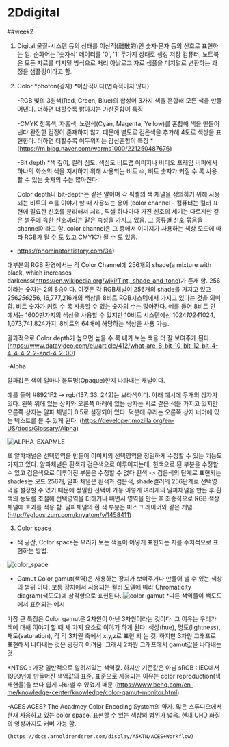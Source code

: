 # 2Ddigital

##week2

1. Digital
  물질-시스템 등의 상태를 이산적(離散的)인 숫자·문자 등의 신호로 표현하는 일. 순화어는 `숫자식'
  데이터를 '0', '1' 두가지 상태로 생성 저장
  컴퓨터, 노트북은 모든 자료를 디지털 방식으로 처리
  아날로그 자료 샘플을 디지털로 변환하는 과정을 샘플링이라고 함.
  
2. Color
  *photon(광자)
  *이산적이다(연속적이지 않다)
  
  
   -RGB
  빛의 3원색(Red, Green, Blue)의 합성어
  3가지 색을 혼합해 모든 색을 만들어낸다.
  더하면 더할수록 밝아지는 가산혼합이 특징
  
   -CMYK
  청록색, 자홍색, 노란색(Cyan, Magenta, Yellow)를 혼합해 색을 만들어낸다
  완전한 검정이 존재하지 않기 때문에 별도로 검은색을 추가해 4도로 색상을 표현한다.
  더하면 더할수록 어두워지는 감산혼합이 특징
  *(https://m.blog.naver.com/worms1000/221250487676)
  
   -Bit depth
  *색 깊이, 컬러 심도, 색심도
  비트맵 이미지나 비디오 프레임 버퍼에서 하나의 화소의 색을 지시하기 위해 사용되는 비트 수, 비트 숫자가 커질 수 록 사용할 수 있는 숫자의 수는 많아진다. 
  
   Color depth나 bit-depth는 같은 말이며 각 픽셀의 색 채널을 정의하기 위해 사용되는 비트의 수를 이야기 할 때 사용되는 용어
  (color channel - 컴퓨터는 컬러 표현에 필요한 신호를 분리해서 처리, 픽셀 하나마다 가진 신호의 세기는 다르지만 같은 범주에 속한 신호끼리는 같은 속성을 가지고 있음.
  그 종류별 신호 묶음을 channel이라고 함. color channel은 그 중에서 이미지가 사용하는 색상 모드에 따라 RGB가 될 수 도 있고 CMYK가 될 수 도 있음.
  - https://phominator.tistory.com/34)
  
   대부분의 RGB 환경에서는 각 Color Channel에 256개의 shade(a mixture with black, which increases darkenss(https://en.wikipedia.org/wiki/Tint,_shade_and_tone)가 존재 함.
  256이라는 숫자는 2의 8승이다. 이것은 각 RGB채널이 256개의 shade를 가지고 있고 256*256*256, 16,777,216개의 색상을 8비트 RGB시스템에서 가지고 있다는 것을 의미함.
  비트 숫자가 커질 수 록 사용할 수 있는 숫자의 수는 많아진다. 
   예를 들어 8비트 안 에서는 1600만가지의 색상을 사용할 수 있지만 10비트 시스템에선 1024*1024*1024, 1,073,741,824가지, 8비트의 64배에 해당하는 색상을 사용 가능. 
   
   결과적으로 Color depth가 높으면 높을 수 록 내가 보는 색을 더 잘 보여주게 된다.
   (https://www.datavideo.com/eu/article/412/what-are-8-bit-10-bit-12-bit-4-4-4-4-2-2-and-4-2-00)
   
   -Alpha
  
  알파값은 색이 얼마나 불투명(Opaque)한지 나타내는 채널이다. 
  
  예를 들어 #8921F2 -> rgb(137, 33, 242)는 보라색이다. 아래 예시에 두개의 상자가 있다. 왼쪽 위에 있는 상자와 오른쪽 아래에 있는 상자는 서로 같은 색을 가지고 있지만
  오른쪽 상자는 알파 채널이 0.5로 설정되어 있다. 덕분에 우리는 오른쪽 상자 너머에 있는 텍스트를 볼 수 있게 된다.
  (https://developer.mozilla.org/en-US/docs/Glossary/Alpha)
  
![ALPHA_EXAPMLE](https://user-images.githubusercontent.com/90597842/137617089-a73f79ed-aa6a-4f33-aae4-371fb5c049e5.png)
  
  또 알파채널은 선택영역을 만들어 이미지의 선택영역을 정밀하게 수정할 수 있는 기능도 가지고 있다.
  알파채널은 흰색과 검은색으로 이루어지는데, 힌색으로 된 부분을 수정할 수 있고 검은색으로 이루어진 부분은 수정할 수 없다
  흰색 -> 검은색의 단계로 표현되는 shades는 모드 256개, 알파 채널은 흰색과 검은색, shade컬러의 256단계로 선택영역을 설정할 수 있기 때문에 정밀한 선택이 가능
  이렇게 여러개의 알파채널을 만든 후 흰색의 농도를 조절해 선택영역을 더하거나 빼면서 영역을 만든 후 최종적으로 RGB 색상 채널에 효과를 적용 함.
  알파채널의 흰 색 부분은 마스크 래이어와 같은 개념.
  (http://egloos.zum.com/knyatom/v/1458411)
  
3. Color space
  - 색 공간, Color space는 우리가 보는 색들이 어떻게 표현되는 지를 수치적으로 표현하는 방법. 
  
  ![color_space](https://user-images.githubusercontent.com/90597842/137617255-fb830f3b-7b6c-4d29-b685-74749456590c.png)
  
  - Gamut
  Color gamut(색역)은 사용하는 장치가 보여주거나 만들어 낼 수 있는 색상의 범위 이다. 보통 장치에서 사용되는 컬러 모델에 따라 Chromaticity diagram(색도도)에 삼각형으로 표현된다.
  ![color-gamut](https://user-images.githubusercontent.com/90597842/137618529-156e5469-3060-4dde-92f2-fe672cf0e72a.jpg) 
  *다른 색역들이 색도도에서 표현되는 예시
  
  가장 큰 특징은 Color gamut은 2차원이 아닌 3차원이라는 것이다. 그 이유는 우리가 색에 대해 이야기 할 때 세 가지 요소로 이야기 하게 된다.
  색상(hue), 명도(lightness), 채도(saturation), 각 각 3차원 축에서 x,y,z로 표현 되 는 것. 하지만 3차원 그래프로 표현해서 나타내는 것은 굉징히 어려움.
  그래서 2차원 그래프에서 gamut값을 나타내는 것.
  
  *NTSC : 가장 일반적으로 알려져있는 색역값. 하지만 기준값은 아님
   sRGB : IEC에서 1999년에 만들어진 색역값의 표준. 표준으로 사용되는 이유는 color reproduction(색 재현율)을 보다 쉽게 나타낼 수 있었기 때문
   (https://www.benq.com/en-me/knowledge-center/knowledge/color-gamut-monitor.html)
   
   -ACES
    ACES? The Acadmey Color Encoding System의 약자. 많은 스튜디오에서 현재 사용하고 있는 color space. 표현할 수 있는 색상의 범위가 넓음.
    현재 UHD 화질의 영상까지도 커버 가능 함. 
    
    (https://docs.arnoldrenderer.com/display/A5KTN/ACES+Workflow)
